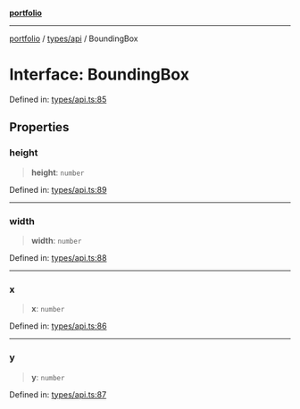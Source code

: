 [**portfolio**](../../../README.md)

***

[portfolio](../../../modules.md) / [types/api](../README.md) / BoundingBox

# Interface: BoundingBox

Defined in: [types/api.ts:85](https://github.com/tnorlund/Portfolio/blob/204edeefeec02f4730ae1bd0c2e88dcff756faf5/portfolio/types/api.ts#L85)

## Properties

### height

> **height**: `number`

Defined in: [types/api.ts:89](https://github.com/tnorlund/Portfolio/blob/204edeefeec02f4730ae1bd0c2e88dcff756faf5/portfolio/types/api.ts#L89)

***

### width

> **width**: `number`

Defined in: [types/api.ts:88](https://github.com/tnorlund/Portfolio/blob/204edeefeec02f4730ae1bd0c2e88dcff756faf5/portfolio/types/api.ts#L88)

***

### x

> **x**: `number`

Defined in: [types/api.ts:86](https://github.com/tnorlund/Portfolio/blob/204edeefeec02f4730ae1bd0c2e88dcff756faf5/portfolio/types/api.ts#L86)

***

### y

> **y**: `number`

Defined in: [types/api.ts:87](https://github.com/tnorlund/Portfolio/blob/204edeefeec02f4730ae1bd0c2e88dcff756faf5/portfolio/types/api.ts#L87)
